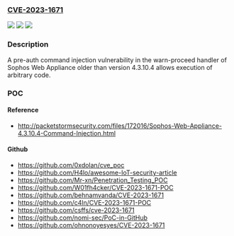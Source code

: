 ### [CVE-2023-1671](https://cve.mitre.org/cgi-bin/cvename.cgi?name=CVE-2023-1671)
![](https://img.shields.io/static/v1?label=Product&message=Sophos%20Web%20Appliance&color=blue)
![](https://img.shields.io/static/v1?label=Version&message=%3C%204.3.10.4%20&color=brighgreen)
![](https://img.shields.io/static/v1?label=Vulnerability&message=n%2Fa&color=brighgreen)

### Description

A pre-auth command injection vulnerability in the warn-proceed handler of Sophos Web Appliance older than version 4.3.10.4 allows execution of arbitrary code.

### POC

#### Reference
- http://packetstormsecurity.com/files/172016/Sophos-Web-Appliance-4.3.10.4-Command-Injection.html

#### Github
- https://github.com/0xdolan/cve_poc
- https://github.com/H4lo/awesome-IoT-security-article
- https://github.com/Mr-xn/Penetration_Testing_POC
- https://github.com/W01fh4cker/CVE-2023-1671-POC
- https://github.com/behnamvanda/CVE-2023-1671
- https://github.com/c4ln/CVE-2023-1671-POC
- https://github.com/csffs/cve-2023-1671
- https://github.com/nomi-sec/PoC-in-GitHub
- https://github.com/ohnonoyesyes/CVE-2023-1671

